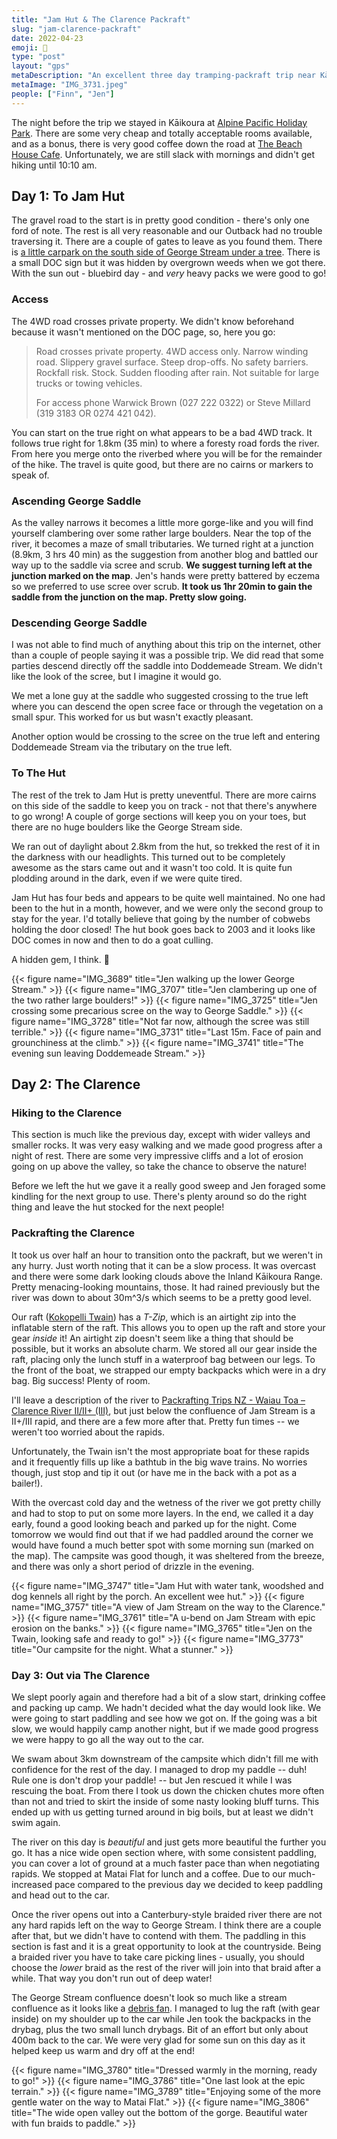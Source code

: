 ```yaml
---
title: "Jam Hut & The Clarence Packraft"
slug: "jam-clarence-packraft"
date: 2022-04-23
emoji: 🛶
type: "post"
layout: "gps"
metaDescription: "An excellent three day tramping-packraft trip near Kāikora with a good mix of hard tramping and excellent wave-trains and rapids."
metaImage: "IMG_3731.jpeg"
people: ["Finn", "Jen"]
---
```


The night before the trip we stayed in Kāikoura at [Alpine Pacific Holiday Park](https://alpine-pacific.co.nz). There are some very cheap and totally acceptable rooms available, and as a bonus, there is very good coffee down the road at [The Beach House Cafe](https://beachhousecafe.co.nz). Unfortunately, we are still slack with mornings and didn't get hiking until 10:10 am.

## Day 1: To Jam Hut

The gravel road to the start is in pretty good condition - there's only one ford of note. The rest is all very reasonable and our Outback had no trouble traversing it. There are a couple of gates to leave as you found them. There is [a little carpark on the south side of George Stream under a tree](https://goo.gl/maps/yGyNwEUyyw9MU2bJ9). There is a small DOC sign but it was hidden by overgrown weeds when we got there. With the sun out - bluebird day - and _very_ heavy packs we were good to go!

### Access

The 4WD road crosses private property. We didn't know beforehand because it wasn't mentioned on the DOC page, so, here you go:

> Road crosses private property. 4WD access only. Narrow winding road. Slippery gravel surface. Steep drop-offs. No safety barriers. Rockfall risk. Stock. Sudden flooding after rain. Not suitable for large trucks or towing vehicles.
>  
> For access phone Warwick Brown (027 222 0322) or Steve Millard (319 3183 OR 0274 421 042).

You can start on the true right on what appears to be a bad 4WD track. It follows true right for 1.8km (35 min) to where a foresty road fords the river. From here you merge onto the riverbed where you will be for the remainder of the hike. The travel is quite good, but there are no cairns or markers to speak of.

### Ascending George Saddle

As the valley narrows it becomes a little more gorge-like and you will find yourself clambering over some rather large boulders. Near the top of the river, it becomes a maze of small tributaries. We turned right at a junction (8.9km, 3 hrs 40 min) as the suggestion from another blog and battled our way up to the saddle via scree and scrub. 
__We suggest turning left at the junction marked on the map__. Jen's hands were pretty battered by eczema so we preferred to use scree over scrub. __It took us 1hr 20min to gain the saddle from the junction on the map. Pretty slow going.__

### Descending George Saddle

I was not able to find much of anything about this trip on the internet, other than a couple of people saying it was a possible trip. We did read that some parties descend directly off the saddle into Doddemeade Stream. We didn't like the look of the scree, but I imagine it would go.

We met a lone guy at the saddle who suggested crossing to the true left where you can descend the open scree face or through the vegetation on a small spur. This worked for us but wasn't exactly pleasant.

Another option would be crossing to the scree on the true left and entering Doddemeade Stream via the tributary on the true left.

### To The Hut

The rest of the trek to Jam Hut is pretty uneventful. There are more cairns on this side of the saddle to keep you on track - not that there's anywhere to go wrong! A couple of gorge sections will keep you on your toes, but there are no huge boulders like the George Stream side.

We ran out of daylight about 2.8km from the hut, so trekked the rest of it in the darkness with our headlights. This turned out to be completely awesome as the stars came out and it wasn't too cold. It is quite fun plodding around in the dark, even if we were quite tired.

Jam Hut has four beds and appears to be quite well maintained. No one had been to the hut in a month, however, and we were only the second group to stay for the year. I'd totally believe that going by the number of cobwebs holding the door closed! The hut book goes back to 2003 and it looks like DOC comes in now and then to do a goat culling.

A hidden gem, I think. 💎

{{< figure name="IMG_3689" title="Jen walking up the lower George Stream." >}}
{{< figure name="IMG_3707" title="Jen clambering up one of the two rather large boulders!" >}}
{{< figure name="IMG_3725" title="Jen crossing some precarious scree on the way to George Saddle." >}}
{{< figure name="IMG_3728" title="Not far now, although the scree was still terrible." >}}
{{< figure name="IMG_3731" title="Last 15m. Face of pain and grounchiness at the climb." >}}
{{< figure name="IMG_3741" title="The evening sun leaving Doddemeade Stream." >}}

## Day 2: The Clarence

### Hiking to the Clarence

This section is much like the previous day, except with wider valleys and smaller rocks. It was very easy walking and we made good progress after a night of rest. There are some very impressive cliffs and a lot of erosion going on up above the valley, so take the chance to observe the nature!

Before we left the hut we gave it a really good sweep and Jen foraged some kindling for the next group to use. There's plenty around so do the right thing and leave the hut stocked for the next people!

### Packrafting the Clarence

It took us over half an hour to transition onto the packraft, but we weren't in any hurry. Just worth noting that it can be a slow process. It was overcast and there were some dark looking clouds above the Inland Kāikoura Range. Pretty menacing-looking mountains, those. It had rained previously but the river was down to about 30m^3/s which seems to be a pretty good level.

Our raft ([Kokopelli Twain](https://kokopelli.com/products/twain)) has a _T-Zip_, which is an airtight zip into the inflatable stern of the raft. This allows you to open up the raft and store your gear _inside_ it! An airtight zip doesn't seem like a thing that should be possible, but it works an absolute charm. We stored all our gear inside the raft, placing only the lunch stuff in a waterproof bag between our legs. To the front of the boat, we strapped our empty backpacks which were in a dry bag. Big success! Plenty of room.

I'll leave a description of the river to [Packrafting Trips NZ - Waiau Toa – Clarence River II/II+ (III)](https://www.packraftingtrips.nz/waiau-toa-clarence-river-ii/), but just below the confluence of Jam Stream is a II+/III rapid, and there are a few more after that. Pretty fun times -- we weren't too worried about the rapids.

Unfortunately, the Twain isn't the most appropriate boat for these rapids and it frequently fills up like a bathtub in the big wave trains. No worries though, just stop and tip it out (or have me in the back with a pot as a bailer!).

With the overcast cold day and the wetness of the river we got pretty chilly and had to stop to put on some more layers. In the end, we called it a day early, found a good looking beach and parked up for the night. Come tomorrow we would find out that if we had paddled around the corner we would have found a much better spot with some morning sun (marked on the map). The campsite was good though, it was sheltered from the breeze, and there was only a short period of drizzle in the evening.

{{< figure name="IMG_3747" title="Jam Hut with water tank, woodshed and dog kennels all right by the porch. An excellent wee hut." >}}
{{< figure name="IMG_3757" title="A view of Jam Stream on the way to the Clarence." >}}
{{< figure name="IMG_3761" title="A u-bend on Jam Stream with epic erosion on the banks." >}}
{{< figure name="IMG_3765" title="Jen on the Twain, looking safe and ready to go!" >}}
{{< figure name="IMG_3773" title="Our campsite for the night. What a stunner." >}}

### Day 3: Out via The Clarence

We slept poorly again and therefore had a bit of a slow start, drinking coffee and packing up camp. We hadn't decided what the day would look like. We were going to start paddling and see how we got on. If the going was a bit slow, we would happily camp another night, but if we made good progress we were happy to go all the way out to the car.

We swam about 3km downstream of the campsite which didn't fill me with confidence for the rest of the day. I managed to drop my paddle -- duh! Rule one is don't drop your paddle! -- but Jen rescued it while I was rescuing the boat. From there I took us down the chicken chutes more often than not and tried to skirt the inside of some nasty looking bluff turns. This ended up with us getting turned around in big boils, but at least we didn't swim again.

The river on this day is _beautiful_ and just gets more beautiful the further you go. It has a nice wide open section where, with some consistent paddling, you can cover a lot of ground at a much faster pace than when negotiating rapids. We stopped at Matai Flat for lunch and a coffee. Due to our much-increased pace compared to the previous day we decided to keep paddling and head out to the car.

Once the river opens out into a Canterbury-style braided river there are not any hard rapids left on the way to George Stream. I think there are a couple after that, but we didn't have to contend with them. The paddling in this section is fast and it is a great opportunity to look at the countryside. Being a braided river you have to take care picking lines - usually, you should choose the _lower_ braid as the rest of the river will join into that braid after a while. That way you don't run out of deep water!

The George Stream confluence doesn't look so much like a stream confluence as it looks like a [debris fan](https://geologypics.com/140131-97/). I managed to lug the raft (with gear inside) on my shoulder up to the car while Jen took the backpacks in the drybag, plus the two small lunch drybags. Bit of an effort but only about 400m back to the car. We were very glad for some sun on this day as it helped keep us warm and dry off at the end!

{{< figure name="IMG_3780" title="Dressed warmly in the morning, ready to go!" >}}
{{< figure name="IMG_3786" title="One last look at the epic terrain." >}}
{{< figure name="IMG_3789" title="Enjoying some of the more gentle water on the way to Matai Flat." >}}
{{< figure name="IMG_3806" title="The wide open valley out the bottom of the gorge. Beautiful water with fun braids to paddle." >}}
